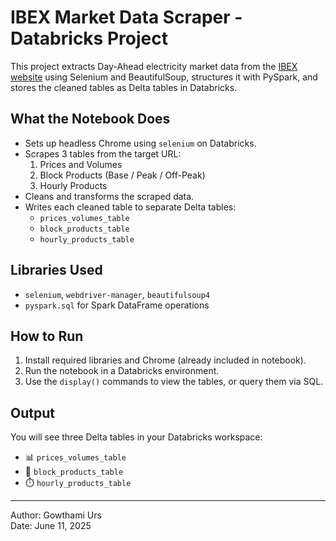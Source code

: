 # IBEX Market Data Scraper - Databricks Project

This project extracts Day-Ahead electricity market data from the [IBEX website](https://ibex.bg/markets/dam/day-ahead-prices-and-volumes-v2-0-2/) using Selenium and BeautifulSoup, structures it with PySpark, and stores the cleaned tables as Delta tables in Databricks.

## What the Notebook Does

- Sets up headless Chrome using `selenium` on Databricks.
- Scrapes 3 tables from the target URL:
  1. Prices and Volumes
  2. Block Products (Base / Peak / Off-Peak)
  3. Hourly Products
- Cleans and transforms the scraped data.
- Writes each cleaned table to separate Delta tables:
  - `prices_volumes_table`
  - `block_products_table`
  - `hourly_products_table`

## Libraries Used

- `selenium`, `webdriver-manager`, `beautifulsoup4`
- `pyspark.sql` for Spark DataFrame operations

## How to Run

1. Install required libraries and Chrome (already included in notebook).
2. Run the notebook in a Databricks environment.
3. Use the `display()` commands to view the tables, or query them via SQL.

## Output

You will see three Delta tables in your Databricks workspace:
- 📊 `prices_volumes_table`
- 🧱 `block_products_table`
- ⏱️ `hourly_products_table`

---

Author: Gowthami Urs  
Date: June 11, 2025
